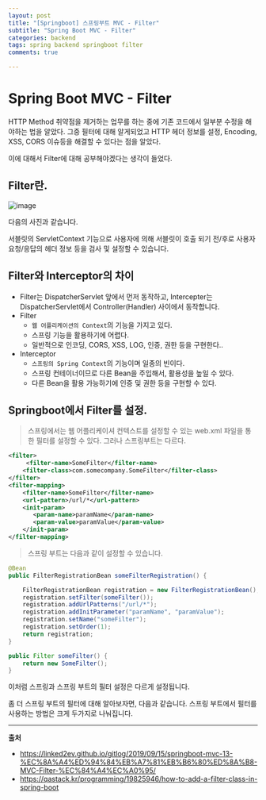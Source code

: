 ```yaml
---
layout: post
title: "[Springboot] 스프링부트 MVC - Filter"
subtitle: "Spring Boot MVC - Filter"
categories: backend
tags: spring backend springboot filter
comments: true

---
```


# Spring Boot MVC - Filter

HTTP Method 취약점을 제거하는 업무를 하는 중에 기존 코드에서 일부분 수정을 해야하는 법을 알았다. 그중 필터에 대해 알게되었고 HTTP 헤더 정보를 설정, Encoding, XSS, CORS 이슈등을 해결할 수 있다는 점을 알았다.

이에 대해서 Filter에 대해 공부해야겠다는 생각이 들었다.

## Filter란.

![image](https://user-images.githubusercontent.com/42582516/97983638-ee3dad80-1e18-11eb-95ca-2b249554509b.png)

다음의 사진과 같습니다.

서블릿의 ServletContext 기능으로 사용자에 의해 서블릿이 호출 되기 전/후로 사용자 요청/응답의 헤더 정보 등을 검사 및 설정할 수 있습니다.


## Filter와 Interceptor의 차이

- Filter는 DispatcherServlet 앞에서 먼저 동작하고, Intercepter는 DispatcherServlet에서 Controller(Handler) 사이에서 동작합니다.
- Filter
  - `웹 어플리케이션의 Context`의 기능을 가지고 있다.
  - 스프링 기능을 활용하기에 어렵다.
  - 일반적으로 인코딩, CORS, XSS, LOG, 인증, 권한 등을 구현한다..
- Interceptor
  - `스프링의 Spring Context`의 기능이며 일종의 빈이다.
  - 스프링 컨테이너이므로 다른 Bean을 주입해서, 활용성을 높일 수 있다.
  - 다른 Bean을 활용 가능하기에 인증 및 권한 등을 구현할 수 있다.

## Springboot에서 Filter를 설정.

> 스프링에서는 웹 어플리케이셔 컨텍스트를 설정할 수 있는 web.xml 파일을 통한 필터를 설정할 수 있다. 그러나 스프링부트는 다르다.

```xml
<filter>
     <filter-name>SomeFilter</filter-name>
    <filter-class>com.somecompany.SomeFilter</filter-class>
</filter>
<filter-mapping>
    <filter-name>SomeFilter</filter-name>
    <url-pattern>/url/*</url-pattern>
    <init-param>
       <param-name>paramName</param-name>
       <param-value>paramValue</param-value>
    </init-param>
</filter-mapping>
```

> 스프링 부트는 다음과 같이 설정할 수 있습니다.

```java
@Bean
public FilterRegistrationBean someFilterRegistration() {

    FilterRegistrationBean registration = new FilterRegistrationBean();
    registration.setFilter(someFilter());
    registration.addUrlPatterns("/url/*");
    registration.addInitParameter("paramName", "paramValue");
    registration.setName("someFilter");
    registration.setOrder(1);
    return registration;
} 

public Filter someFilter() {
    return new SomeFilter();
}
```

이처럼 스프링과 스프링 부트의 필터 설정은 다르게 설정됩니다.

좀 더 스프링 부트의 필터에 대해 알아보자면, 다음과 같습니다. 스프링 부트에서 필터를 사용하는 방법은 크게 두가지로 나눠집니다.




---
**출처**
- https://linked2ev.github.io/gitlog/2019/09/15/springboot-mvc-13-%EC%8A%A4%ED%94%84%EB%A7%81%EB%B6%80%ED%8A%B8-MVC-Filter-%EC%84%A4%EC%A0%95/
- https://qastack.kr/programming/19825946/how-to-add-a-filter-class-in-spring-boot
